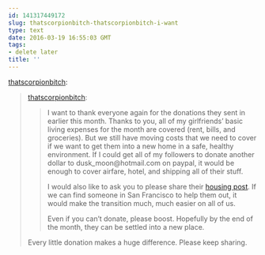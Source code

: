 ```yaml
---
id: 141317449172
slug: thatscorpionbitch-thatscorpionbitch-i-want
type: text
date: 2016-03-19 16:55:03 GMT
tags:
- delete later
title: ''
---
```

<p><a class="tumblr_blog" href="http://thatscorpionbitch.tumblr.com/post/141287549200">thatscorpionbitch</a>:</p>
<blockquote>
<p><a class="tumblr_blog" href="http://thatscorpionbitch.tumblr.com/post/141263192120">thatscorpionbitch</a>:</p>
<blockquote>
<p>I want to thank everyone again for the donations they sent in earlier this month. Thanks to you, all of my girlfriends’ basic living expenses for the month are covered (rent, bills, and groceries). But we still have moving costs that we need to cover if we want to get them into a new home in a safe, healthy environment. If I could get all of my followers to donate another dollar to dusk_moon@hotmail.com on paypal, it would be enough to cover airfare, hotel, and shipping all of their stuff. </p>
<p>I would also like to ask you to please share their <a href="http://www.transhousingnetwork.com/post/135803610918/need-couch-san-francisco-california">housing post</a>. If we can find someone in San Francisco to help them out, it would make the transition much, much easier on all of us. </p>
<p>Even if you can’t donate, please boost. Hopefully by the end of the month, they can be settled into a new place.</p>
</blockquote>
<p>Every little donation makes a huge difference. Please keep sharing.</p>
</blockquote>

